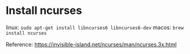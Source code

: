 # Install ncurses

linux: `sudo apt-get install libncurses6 libncurses6-dev`
macos: `brew install ncurses`

Reference: https://invisible-island.net/ncurses/man/ncurses.3x.html